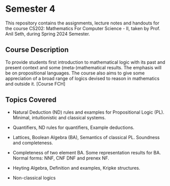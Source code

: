 
# Semester 4

This repository contains the assignments, lecture notes and handouts for the course CS202: Mathematics For Computer Science - II, taken by Prof. Anil Seth, during Spring 2024 Semester.




## Course Description

To provide students first introduction to mathematical logic with its past and present context and some (meta-)mathematical results. The emphasis will be on propositional languages. The course also aims to give some appreciation of a broad range of logics devised to reason in mathematics and outside it. [Course FCH]


## Topics Covered

- Natural Deduction (ND) rules and examples for Propositional Logic (PL). Minimal, intuitionistic and classical systems.

- Quantifiers, ND rules for quantifiers, Example deductions.
 
- Lattices, Boolean Algebra (BA), Semantics of classical PL. Soundness and completeness.

- Completeness of two element BA. Some representation results for BA. Normal forms: NNF, CNF DNF and prenex NF.

- Heyting Algebra, Definition and examples, Kripke structures.

- Non-classical logics

